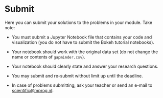 # Submit

Here you can submit your solutions to the problems in your module. Take note:

- You must submit a Jupyter Notebook file that contains your code and visualization (you do not have to submit the Bokeh tutorial notebooks).

- Your notebook should work with the original data set (do not change the name or contents of `gapminder.csv`).

- Your notebook should clearly state and answer your research questions.

- You may submit and re-submit without limit up until the deadline.

- In case of problems submitting, ask your teacher or send an e-mail to <scientific@mprog.nl>.
